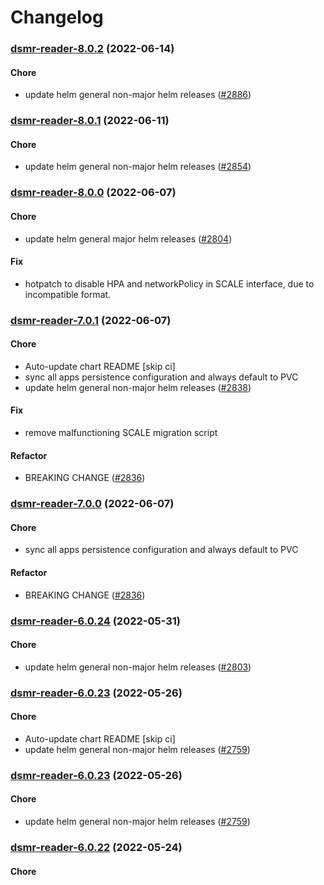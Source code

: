 # Changelog<br>


<a name="dsmr-reader-8.0.2"></a>
### [dsmr-reader-8.0.2](https://github.com/truecharts/apps/compare/dsmr-reader-8.0.1...dsmr-reader-8.0.2) (2022-06-14)

#### Chore

* update helm general non-major helm releases ([#2886](https://github.com/truecharts/apps/issues/2886))



<a name="dsmr-reader-8.0.1"></a>
### [dsmr-reader-8.0.1](https://github.com/truecharts/apps/compare/dsmr-reader-8.0.0...dsmr-reader-8.0.1) (2022-06-11)

#### Chore

* update helm general non-major helm releases ([#2854](https://github.com/truecharts/apps/issues/2854))



<a name="dsmr-reader-8.0.0"></a>
### [dsmr-reader-8.0.0](https://github.com/truecharts/apps/compare/dsmr-reader-7.0.1...dsmr-reader-8.0.0) (2022-06-07)

#### Chore

* update helm general major helm releases ([#2804](https://github.com/truecharts/apps/issues/2804))

#### Fix

* hotpatch to disable HPA and networkPolicy in SCALE interface, due to incompatible format.



<a name="dsmr-reader-7.0.1"></a>
### [dsmr-reader-7.0.1](https://github.com/truecharts/apps/compare/dsmr-reader-6.0.24...dsmr-reader-7.0.1) (2022-06-07)

#### Chore

* Auto-update chart README [skip ci]
* sync all apps persistence configuration and always default to PVC
* update helm general non-major helm releases ([#2838](https://github.com/truecharts/apps/issues/2838))

#### Fix

* remove malfunctioning SCALE migration script

#### Refactor

* BREAKING CHANGE ([#2836](https://github.com/truecharts/apps/issues/2836))



<a name="dsmr-reader-7.0.0"></a>
### [dsmr-reader-7.0.0](https://github.com/truecharts/apps/compare/dsmr-reader-6.0.24...dsmr-reader-7.0.0) (2022-06-07)

#### Chore

* sync all apps persistence configuration and always default to PVC

#### Refactor

* BREAKING CHANGE ([#2836](https://github.com/truecharts/apps/issues/2836))



<a name="dsmr-reader-6.0.24"></a>
### [dsmr-reader-6.0.24](https://github.com/truecharts/apps/compare/dsmr-reader-6.0.23...dsmr-reader-6.0.24) (2022-05-31)

#### Chore

* update helm general non-major helm releases ([#2803](https://github.com/truecharts/apps/issues/2803))



<a name="dsmr-reader-6.0.23"></a>
### [dsmr-reader-6.0.23](https://github.com/truecharts/apps/compare/dsmr-reader-6.0.22...dsmr-reader-6.0.23) (2022-05-26)

#### Chore

* Auto-update chart README [skip ci]
* update helm general non-major helm releases ([#2759](https://github.com/truecharts/apps/issues/2759))



<a name="dsmr-reader-6.0.23"></a>
### [dsmr-reader-6.0.23](https://github.com/truecharts/apps/compare/dsmr-reader-6.0.22...dsmr-reader-6.0.23) (2022-05-26)

#### Chore

* update helm general non-major helm releases ([#2759](https://github.com/truecharts/apps/issues/2759))



<a name="dsmr-reader-6.0.22"></a>
### [dsmr-reader-6.0.22](https://github.com/truecharts/apps/compare/dsmr-reader-6.0.21...dsmr-reader-6.0.22) (2022-05-24)

#### Chore

